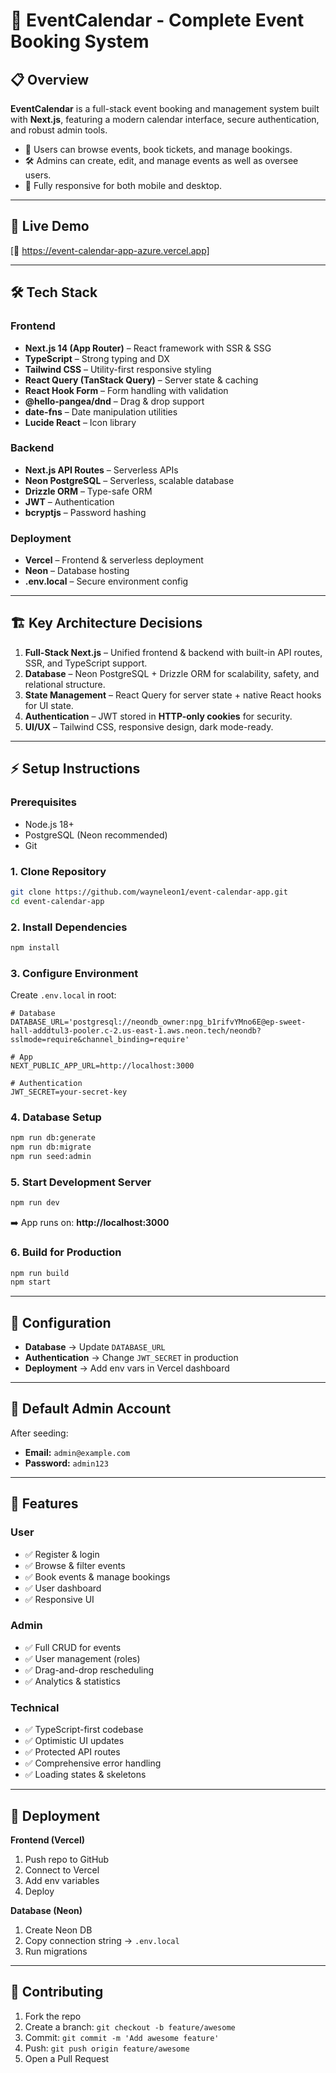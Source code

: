 # 📅 EventCalendar - Complete Event Booking System

## 📋 Overview

**EventCalendar** is a full-stack event booking and management system built with **Next.js**, featuring a modern calendar interface, secure authentication, and robust admin tools.

- 🔎 Users can browse events, book tickets, and manage bookings.
- 🛠️ Admins can create, edit, and manage events as well as oversee users.
- 📱 Fully responsive for both mobile and desktop.

---

## 🚀 Live Demo

[🔗 https://event-calendar-app-azure.vercel.app]

---

## 🛠️ Tech Stack

### Frontend

- **Next.js 14 (App Router)** – React framework with SSR & SSG
- **TypeScript** – Strong typing and DX
- **Tailwind CSS** – Utility-first responsive styling
- **React Query (TanStack Query)** – Server state & caching
- **React Hook Form** – Form handling with validation
- **@hello-pangea/dnd** – Drag & drop support
- **date-fns** – Date manipulation utilities
- **Lucide React** – Icon library

### Backend

- **Next.js API Routes** – Serverless APIs
- **Neon PostgreSQL** – Serverless, scalable database
- **Drizzle ORM** – Type-safe ORM
- **JWT** – Authentication
- **bcryptjs** – Password hashing

### Deployment

- **Vercel** – Frontend & serverless deployment
- **Neon** – Database hosting
- **.env.local** – Secure environment config

---

## 🏗️ Key Architecture Decisions

1. **Full-Stack Next.js** – Unified frontend & backend with built-in API routes, SSR, and TypeScript support.
2. **Database** – Neon PostgreSQL + Drizzle ORM for scalability, safety, and relational structure.
3. **State Management** – React Query for server state + native React hooks for UI state.
4. **Authentication** – JWT stored in **HTTP-only cookies** for security.
5. **UI/UX** – Tailwind CSS, responsive design, dark mode-ready.

---

## ⚡ Setup Instructions

### Prerequisites

- Node.js 18+
- PostgreSQL (Neon recommended)
- Git

### 1. Clone Repository

```bash
git clone https://github.com/wayneleon1/event-calendar-app.git
cd event-calendar-app
```

### 2. Install Dependencies

```bash
npm install
```

### 3. Configure Environment

Create `.env.local` in root:

```env
# Database
DATABASE_URL='postgresql://neondb_owner:npg_b1rifvYMno6E@ep-sweet-hall-adddtul3-pooler.c-2.us-east-1.aws.neon.tech/neondb?sslmode=require&channel_binding=require'

# App
NEXT_PUBLIC_APP_URL=http://localhost:3000

# Authentication
JWT_SECRET=your-secret-key
```

### 4. Database Setup

```bash
npm run db:generate
npm run db:migrate
npm run seed:admin
```

### 5. Start Development Server

```bash
npm run dev
```

➡️ App runs on: **http://localhost:3000**

### 6. Build for Production

```bash
npm run build
npm start
```

---

## 🔧 Configuration

- **Database** → Update `DATABASE_URL`
- **Authentication** → Change `JWT_SECRET` in production
- **Deployment** → Add env vars in Vercel dashboard

---

## 👤 Default Admin Account

After seeding:

- **Email:** `admin@example.com`
- **Password:** `admin123`

---

## 📱 Features

### User

- ✅ Register & login
- ✅ Browse & filter events
- ✅ Book events & manage bookings
- ✅ User dashboard
- ✅ Responsive UI

### Admin

- ✅ Full CRUD for events
- ✅ User management (roles)
- ✅ Drag-and-drop rescheduling
- ✅ Analytics & statistics

### Technical

- ✅ TypeScript-first codebase
- ✅ Optimistic UI updates
- ✅ Protected API routes
- ✅ Comprehensive error handling
- ✅ Loading states & skeletons

---

## 🚀 Deployment

**Frontend (Vercel)**

1. Push repo to GitHub
2. Connect to Vercel
3. Add env variables
4. Deploy

**Database (Neon)**

1. Create Neon DB
2. Copy connection string → `.env.local`
3. Run migrations

---

## 🤝 Contributing

1. Fork the repo
2. Create a branch: `git checkout -b feature/awesome`
3. Commit: `git commit -m 'Add awesome feature'`
4. Push: `git push origin feature/awesome`
5. Open a Pull Request
